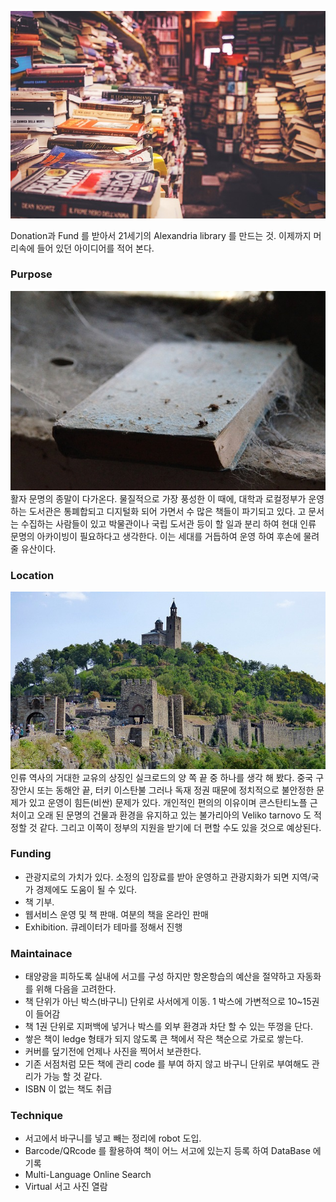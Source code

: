 
![](books-2211342_640.jpg)

Donation과 Fund 를 받아서 21세기의 Alexandria library 를 만드는 것. 이제까지 머리속에 들어 있던 아이디어를 적어 본다. 

### Purpose
![](book-2803664_640.jpg)
활자 문명의 종말이 다가온다. 물질적으로 가장 풍성한 이 때에, 대학과 로컬정부가 운영하는 도서관은 통폐합되고 디지털화 되어 가면서 수 많은 책들이 파기되고 있다. 
고 문서는 수집하는 사람들이 있고 박물관이나 국립 도서관 등이 할 일과 분리 하여 현대 인류 문명의 아카이빙이 필요하다고 생각한다. 
이는 세대를 거듭하여 운영 하여 후손에 물려 줄 유산이다. 

### Location 
![](tsarevets-2711632_640.jpg)
인류 역사의 거대한 교유의 상징인 실크로드의 양 쪽 끝 중 하나를 생각 해 봤다. 중국 구 장안시 또는 동해안 끝, 터키 이스탄불 그러나 독재 정권 때문에 정치적으로 불안정한 문제가 있고 운영이 힘든(비싼) 문제가 있다.
개인적인 편의의 이유이며 콘스탄티노플 근처이고 오래 된 문명의 건물과 환경을 유지하고 있는 불가리아의 Veliko tarnovo 도 적정할 것 같다. 그리고 이쪽이 정부의 지원을 받기에 더 편할 수도 있을 것으로 예상된다. 

### Funding
* 관광지로의 가치가 있다. 소정의 입장료를 받아 운영하고 관광지화가 되면 지역/국가 경제에도 도움이 될 수 있다. 
* 책 기부. 
* 웹서비스 운영 및 책 판매. 여분의 책을 온라인 판매 
* Exhibition. 큐레이터가 테마를 정해서 진행 

### Maintainace
* 태양광을 피하도록 실내에 서고를 구성 하지만 항온항습의 예산을 절약하고 자동화를 위해 다음을 고려한다. 
* 책 단위가 아닌 박스(바구니) 단위로 사서에게 이동. 1 박스에 가변적으로 10~15권이 들어감 
* 책 1권 단위로 지퍼백에 넣거나 박스를 외부 환경과 차단 할 수 있는 뚜껑을 단다. 
* 쌓은 책이 ledge 형태가 되지 않도록 큰 책에서 작은 책순으로 가로로 쌓는다.
* 커버를 덮기전에 언제나 사진을 찍어서 보관한다. 
* 기존 서점처럼 모든 책에 관리 code 를 부여 하지 않고 바구니 단위로 부여해도 관리가 가능 할 것 같다. 
* ISBN 이 없는 책도 취급
  
### Technique 
* 서고에서 바구니를 넣고 빼는 정리에 robot 도입.  
* Barcode/QRcode 를 활용하여 책이 어느 서고에 있는지 등록 하여 DataBase 에 기록 
* Multi-Language Online Search 
* Virtual 서고 사진 열람 
 